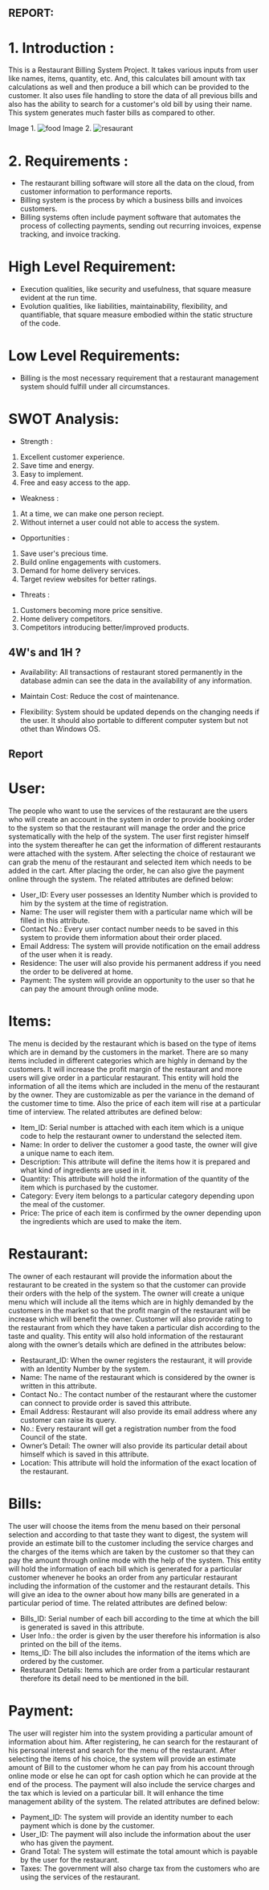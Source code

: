 ## REPORT:



# 1.    Introduction  :  
 This is a Restaurant Billing System Project. It takes various inputs from user like names, items, quantity, etc. And, this calculates bill amount with tax calculations as well and then produce a bill which can be provided to the customer. It also uses file handling to store the data of all previous bills and also has the ability to search for a customer's old bill by using their name. This system generates much faster bills as compared to other.

 Image 1. ![food](https://user-images.githubusercontent.com/63239130/153269371-c6501166-821f-4300-a4de-f9992d5653f2.jpg)
 Image 2. ![resaurant](https://user-images.githubusercontent.com/63239130/153269469-c3474797-2279-4879-9bfe-52ff1f2cf01e.jpg)

 # 2. Requirements  :
 * The restaurant billing software will store all the data on the cloud, from customer information to performance reports. 
 * Billing system is the process by which a business bills and invoices customers. 
 * Billing systems often include payment software that automates the process of collecting payments, sending out recurring invoices, expense tracking, and invoice tracking.

 # High Level Requirement: 
 * Execution qualities, like security and usefulness, that square measure evident at the run time.
 * Evolution qualities, like liabilities, maintainability, flexibility, and quantifiable, that square measure embodied within the static structure of the code. 

 # Low Level Requirements:
 * Billing is the most necessary requirement that a restaurant management system should fulfill under all circumstances.

 # SWOT Analysis:
  * Strength :
  1. Excellent customer experience.
  2. Save time and energy.
  3. Easy to implement.
  4. Free and easy access to the app.


* Weakness :
 1. At a time, we can make one person reciept.
 2. Without internet a user could not able to access the system.


* Opportunities :
1. Save user's precious time.
2. Build online engagements with customers.
3. Demand for home delivery services.
4. Target review websites for better ratings.


* Threats :
1. Customers becoming more price sensitive.
2. Home delivery competitors.
3. Competitors introducing better/improved products.


## 4W's and 1H ?
 * Availability:
 All transactions of restaurant stored permanently in the database admin can see the data in the availability of any information.

 * Maintain Cost:
 Reduce the cost of maintenance.

 * Flexibility:
 System should be updated  depends on the changing needs if the user. It should also portable to different computer system but not othet than Windows OS.  








## Report

# User:
The people who want to use the services of the restaurant are the users who will create an account in the system in order to provide booking order to the system so that the restaurant will manage the order and the price systematically with the help of the system. The user first register himself into the system thereafter he can get the information of different restaurants were attached with the system. After selecting the choice of restaurant we can grab the menu of the restaurant and selected item which needs to be added in the cart. After placing the order, he can also give the payment online through the system. The related attributes are defined below:

* User_ID: Every user possesses an Identity Number which is provided to him by the system at the time of registration.
* Name: The user will register them with a particular name which will be filled in this attribute.
* Contact No.: Every user contact number needs to be saved in this system to provide them information about their order placed.
* Email Address: The system will provide notification on the email address of the user when it is ready.
* Residence: The user will also provide his permanent address if you need the order to be delivered at home.
* Payment: The system will provide an opportunity to the user so that he can pay the amount through online mode.

#  Items:
The menu is decided by the restaurant which is based on the type of items which are in demand by the customers in the market. There are so many items included in different categories which are highly in demand by the customers. It will increase the profit margin of the restaurant and more users will give order in a particular restaurant. This entity will hold the information of all the items which are included in the menu of the restaurant by the owner. They are customizable as per the variance in the demand of the customer time to time. Also the price of each item will rise at a particular time of interview. The related attributes are defined below:

* Item_ID: Serial number is attached with each item which is a unique code to help the restaurant owner to understand the selected item.
* Name: In order to deliver the customer a good taste, the owner will give a unique name to each item.
* Description: This attribute will define the items how it is prepared and what kind of ingredients are used in it.
* Quantity: This attribute will hold the information of the quantity of the item which is purchased by the customer.
* Category: Every item belongs to a particular category depending upon the meal of the customer.
* Price: The price of each item is confirmed by the owner depending upon the ingredients which are used to make the item.

#  Restaurant:
The owner of each restaurant will provide the information about the restaurant to be created in the system so that the customer can provide their orders with the help of the system. The owner will create a unique menu which will include all the items which are in highly demanded by the customers in the market so that the profit margin of the restaurant will be increase which will benefit the owner. Customer will also provide rating to the restaurant from which they have taken a particular dish according to the taste and quality. This entity will also hold information of the restaurant along with the owner’s details which are defined in the attributes below:

* Restaurant_ID: When the owner registers the restaurant, it will provide with an Identity Number by the system.
* Name: The name of the restaurant which is considered by the owner is written in this attribute.
* Contact No.: The contact number of the restaurant where the customer can connect to provide order is saved this attribute.
* Email Address: Restaurant will also provide its email address where any customer can raise its query.
* No.: Every restaurant will get a registration number from the food Council of the state.
* Owner’s Detail: The owner will also provide its particular detail about himself which is saved in this attribute.
* Location: This attribute will hold the information of the exact location of the restaurant.

#  Bills:
The user will choose the items from the menu based on their personal selection and according to that taste they want to digest, the system will provide an estimate bill to the customer including the service charges and the charges of the items which are taken by the customer so that they can pay the amount through online mode with the help of the system. This entity will hold the information of each bill which is generated for a particular customer whenever he books an order from any particular restaurant including the information of the customer and the restaurant details. This will give an idea to the owner about how many bills are generated in a particular period of time. The related attributes are defined below:

* Bills_ID: Serial number of each bill according to the time at which the bill is generated is saved in this attribute.
* User Info.: the order is given by the user therefore his information is also printed on the bill of the items.
* Items_ID: The bill also includes the information of the items which are ordered by the customer.
* Restaurant Details: Items which are order from a particular restaurant therefore its detail need to be mentioned in the bill.

# Payment:
The user will register him into the system providing a particular amount of information about him. After registering, he can search for the restaurant of his personal interest and search for the menu of the restaurant. After selecting the items of his choice, the system will provide an estimate amount of Bill to the customer whom he can pay from his account through online mode or else he can opt for cash option which he can provide at the end of the process. The payment will also include the service charges and the tax which is levied on a particular bill. It will enhance the time management ability of the system. The related attributes are defined below:

* Payment_ID: The system will provide an identity number to each payment which is done by the customer.
* User_ID: The payment will also include the information about the user who has given the payment.
* Grand Total: The system will estimate the total amount which is payable by the user for the restaurant.
* Taxes: The government will also charge tax from the customers who are using the services of the restaurant.





